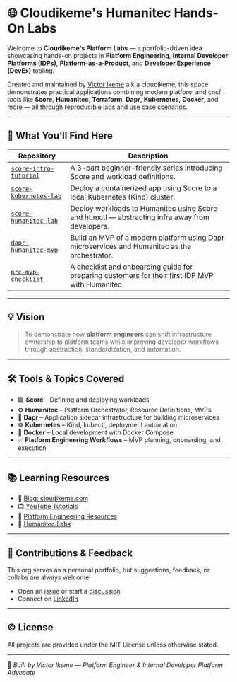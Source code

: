 # 🌐 Cloudikeme's Humanitec Hands-On Labs

Welcome to **Cloudikeme's Platform Labs** — a portfolio-driven idea showcasing hands-on projects in **Platform Engineering**, **Internal Developer Platforms (IDPs)**, **Platform-as-a-Product**, and **Developer Experience (DevEx)** tooling.  

Created and maintained by [Victor Ikeme](https://cloudikeme.com) a.k.a cloudikeme, this space demonstrates practical applications combining modern platform and cncf tools like **Score**, **Humanitec**, **Terraform**, **Dapr**, **Kubernetes**, **Docker**, and more — all through reproducible labs and use case scenarios.

---

## 🧭 What You’ll Find Here

| Repository | Description |
|------------|-------------|
| [`score-intro-tutorial`](https://github.com/cloudikeme-platform-labs/score-intro-tutorial) | A 3-part beginner-friendly series introducing Score and workload definitions. |
| [`score-kubernetes-lab`](https://github.com/cloudikeme-platform-labs/score-kubernetes-lab) | Deploy a containerized app using Score to a local Kubernetes (Kind) cluster. |
| [`score-humanitec-lab`](https://github.com/cloudikeme-platform-labs/score-humanitec-lab) | Deploy workloads to Humanitec using Score and humctl — abstracting infra away from developers. |
| [`dapr-humanitec-mvp`](https://github.com/cloudikeme-platform-labs/dapr-humanitec-mvp) | Build an MVP of a modern platform using Dapr microservices and Humanitec as the orchestrator. |
| [`pre-mvp-checklist`](https://github.com/cloudikeme-platform-labs/pre-mvp-checklist) | A checklist and onboarding guide for preparing customers for their first IDP MVP with Humanitec. |

---

## 💡 Vision

> To demonstrate how **platform engineers** can shift infrastructure ownership to platform teams while improving developer workflows through abstraction, standardization, and automation.

---

## 🛠 Tools & Topics Covered

- 🟩 **Score** – Defining and deploying workloads
- ⚙️ **Humanitec** – Platform Orchestrator, Resource Definitions, MVPs
- 🧱 **Dapr** – Application sidecar infrastructure for building microservices
- ☸️ **Kubernetes** – Kind, kubectl, deployment automation
- 🐳 **Docker** – Local development with Docker Compose
- ✅ **Platform Engineering Workflows** – MVP planning, onboarding, and execution

---

## 📚 Learning Resources

- 📝 [Blog: cloudikeme.com](https://cloudikeme.com)
- 📺 [YouTube Tutorials](https://www.youtube.com/@cloudikeme)
- 📖 [Platform Engineering Resources](https://platformengineering.org)
- 🧪 [Humanitec Labs](https://humanitec.com)

---

## 🤝 Contributions & Feedback

This org serves as a personal portfolio, but suggestions, feedback, or collabs are always welcome!

- Open an [issue](https://github.com/cloudikeme-platform-labs) or start a [discussion](https://github.com/orgs/cloudikeme-platform-labs/discussions)
- Connect on [LinkedIn](https://www.linkedin.com/in/victorikeme)

---

## © License

All projects are provided under the MIT License unless otherwise stated.

---

🚀 _Built by Victor Ikeme — Platform Engineer & Internal Developer Platform Advocate_

